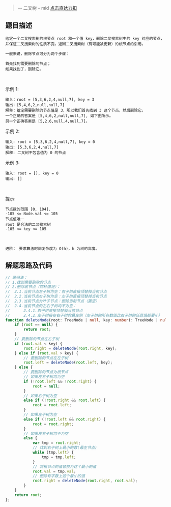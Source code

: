 > -- 二叉树 - mid
> [点击直达力扣](https://leetcode.cn/problems/delete-node-in-a-bst/description/?languageTags=javascript)

## 题目描述

    给定一个二叉搜索树的根节点 root 和一个值 key，删除二叉搜索树中的 key 对应的节点，并保证二叉搜索树的性质不变。返回二叉搜索树（有可能被更新）的根节点的引用。
    
    一般来说，删除节点可分为两个步骤：

    首先找到需要删除的节点；
    如果找到了，删除它。

 

示例 1:

    输入：root = [5,3,6,2,4,null,7], key = 3
    输出：[5,4,6,2,null,null,7]
    解释：给定需要删除的节点值是 3，所以我们首先找到 3 这个节点，然后删除它。
    一个正确的答案是 [5,4,6,2,null,null,7], 如下图所示。
    另一个正确答案是 [5,2,6,null,4,null,7]。


示例 2:

    输入: root = [5,3,6,2,4,null,7], key = 0
    输出: [5,3,6,2,4,null,7]
    解释: 二叉树不包含值为 0 的节点

示例 3:

    输入: root = [], key = 0
    输出: []

 

提示:

    节点数的范围 [0, 104].
    -105 <= Node.val <= 105
    节点值唯一
    root 是合法的二叉搜索树
    -105 <= key <= 105

 

    进阶： 要求算法时间复杂度为 O(h)，h 为树的高度。

## 解题思路及代码
```ts
// 递归法：
// 1.找到需要删除的节点
// 2.删除改节点（四种情况）：
//  2.1.当前节点左子树为空：右子树直接顶替掉当前节点
//  2.2.当前节点右子树为空：左子树直接顶替掉当前节点
//  2.3.当前节点为叶子节点：删除当前节点（置空）
//  2.4.当前节点的左右子树均不为空：
//      2.4.1.右子树直接顶替掉当前节点
//      2.4.2.左子树接在右子树的最左侧（左子树的所有数值比右子树的任意值都要小）
function deleteNode(root: TreeNode | null, key: number): TreeNode | null {
    if (root == null) {
        return root;
    }
    // 要删除的节点在右子树
    if (root.val < key) {
        root.right = deleteNode(root.right, key);
    } else if (root.val > key) {
        // 要删除的节点在左子树
        root.left = deleteNode(root.left, key);
    } else {
        // 要删除的节点为根节点
        // 如果左右子树均为空
        if (!root.left && !root.right) {
            root = null;
        }
        // 如果右子树为空
        else if (!root.right && root.left) {
            root = root.left;
        }
        // 如果左子树为空
        else if (!root.left && root.right) {
            root = root.right;
        }
        // 如果左右子树均不为空
        else {
            var tmp = root.right;
            // 找到右子树上最小的数(最左节点)
            while (tmp.left) {
                tmp = tmp.left;
            }
            // 将根节点的值替换为这个最小的值
            root.val = tmp.val;
            // 删除有字数上这个最小的值
            root.right = deleteNode(root.right, root.val);
        }
    }
    return root;
};
```